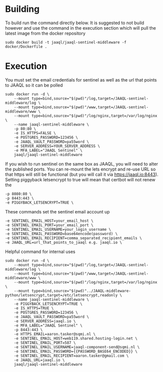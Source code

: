 # Building
To build run the command directly below. It is suggested to not build however and use the command in the execution section which will pull the latest image from the docker repository

    sudo docker build -t jaaql/jaaql-sentinel-middleware -f docker/Dockerfile .

# Execution
You must set the email credentials for sentinel as well as the url that points to JAAQL so it can be polled

    sudo docker run -d \
        --mount type=bind,source="$(pwd)"/log,target=/JAAQL-sentinel-middleware/log \
        --mount type=bind,source="$(pwd)"/www,target=/JAAQL-sentinel-middleware/www \
        --mount type=bind,source="$(pwd)"/log/nginx,target=/var/log/nginx \
        --name jaaql-sentinel-middleware \
        -p 80:80 \
        -e IS_HTTPS=FALSE \
        -e POSTGRES_PASSWORD=123456 \
        -e JAAQL_VAULT_PASSWORD=pa55word \
        -e SERVER_ADDRESS=YOUR_SERVER_ADDRESS \
        -e MFA_LABEL="JAAQL Sentinel" \
        jaaql/jaaql-sentinel-middleware

If you wish to run sentinel on the same box as JAAQL, you will need to alter the published ports. You can re-mount the lets encrypt and re-use URL so that https will still be functional (but you will call it via https://jaaql.io:8443). Setting piggyback letsencrypt to true will mean that certbot will not renew the 

    -p 8080:80 \
    -p 8443:443 \
    -e PIGGYBACK_LETSENCRYPT=TRUE \

These commands set the sentinel email account up

    -e SENTINEL_EMAIL_HOST=your_email_host \
    -e SENTINEL_EMAIL_PORT=your_email_port \
    -e SENTINEL_EMAIL_USERNAME=your_login_username \
    -e SENTINEL_EMAIL_PASSWORD=base64encode(password) \
    -e SENTINEL_EMAIL_RECIPIENT=comma_separated_recipient_emails \
    -e JAAQL_URL=url_that_points_to_jaaql e.g. jaaql.io \

Helpful command for internal uses

    sudo docker run -d \
        --mount type=bind,source="$(pwd)"/log,target=/JAAQL-sentinel-middleware/log \
        --mount type=bind,source="$(pwd)"/www,target=/JAAQL-sentinel-middleware/www \
        --mount type=bind,source="$(pwd)"/log/nginx,target=/var/log/nginx \
        --mount type=bind,source="$(pwd)"../JAAQL-middleware-python/letsencrypt,target=/etc/letsencrypt,readonly \
        --name jaaql-sentinel-middleware \
        -e PIGGYBACK_LETSENCRYPT=TRUE \
        -e IS_HTTPS=TRUE \
        -e POSTGRES_PASSWORD=123456 \
        -e JAAQL_VAULT_PASSWORD=pa55word \
        -e SERVER_ADDRESS=jaaql.io \
        -e MFA_LABEL="JAAQL Sentinel" \
        -p 8443:443 \
        -e HTTPS_EMAIL=aaron.tasker@sqmi.nl \
        -e SENTINEL_EMAIL_HOST=web119.shared.hosting-login.net \
        -e SENTINEL_EMAIL_PORT=587 \
        -e SENTINEL_EMAIL_USERNAME=jaaql-component-send@sqmi.nl \
        -e SENTINEL_EMAIL_PASSWORD={{PASSWORD_BASE64_ENCODED}} \
        -e SENTINEL_EMAIL_RECIPIENT=aaron.tasker@gmail.com \
        -e JAAQL_URL=jaaql.io \
        jaaql/jaaql-sentinel-middleware
